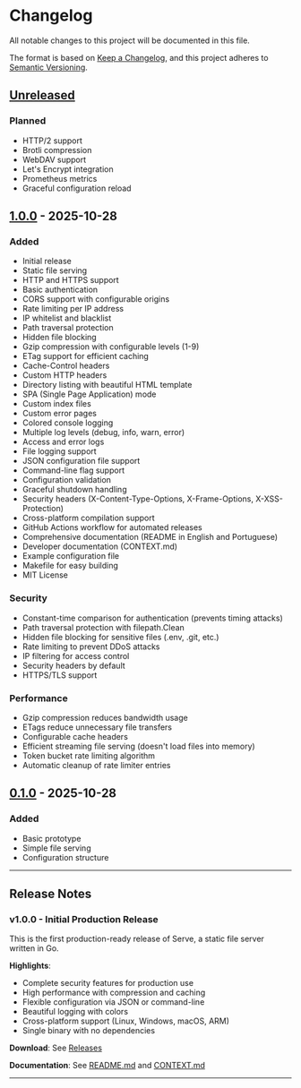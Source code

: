 # Changelog

All notable changes to this project will be documented in this file.

The format is based on [Keep a Changelog](https://keepachangelog.com/en/1.0.0/),
and this project adheres to [Semantic Versioning](https://semver.org/spec/v2.0.0.html).

## [Unreleased]

### Planned
- HTTP/2 support
- Brotli compression
- WebDAV support
- Let's Encrypt integration
- Prometheus metrics
- Graceful configuration reload

## [1.0.0] - 2025-10-28

### Added
- Initial release
- Static file serving
- HTTP and HTTPS support
- Basic authentication
- CORS support with configurable origins
- Rate limiting per IP address
- IP whitelist and blacklist
- Path traversal protection
- Hidden file blocking
- Gzip compression with configurable levels (1-9)
- ETag support for efficient caching
- Cache-Control headers
- Custom HTTP headers
- Directory listing with beautiful HTML template
- SPA (Single Page Application) mode
- Custom index files
- Custom error pages
- Colored console logging
- Multiple log levels (debug, info, warn, error)
- Access and error logs
- File logging support
- JSON configuration file support
- Command-line flag support
- Configuration validation
- Graceful shutdown handling
- Security headers (X-Content-Type-Options, X-Frame-Options, X-XSS-Protection)
- Cross-platform compilation support
- GitHub Actions workflow for automated releases
- Comprehensive documentation (README in English and Portuguese)
- Developer documentation (CONTEXT.md)
- Example configuration file
- Makefile for easy building
- MIT License

### Security
- Constant-time comparison for authentication (prevents timing attacks)
- Path traversal protection with filepath.Clean
- Hidden file blocking for sensitive files (.env, .git, etc.)
- Rate limiting to prevent DDoS attacks
- IP filtering for access control
- Security headers by default
- HTTPS/TLS support

### Performance
- Gzip compression reduces bandwidth usage
- ETags reduce unnecessary file transfers
- Configurable cache headers
- Efficient streaming file serving (doesn't load files into memory)
- Token bucket rate limiting algorithm
- Automatic cleanup of rate limiter entries

## [0.1.0] - 2025-10-28

### Added
- Basic prototype
- Simple file serving
- Configuration structure

---

## Release Notes

### v1.0.0 - Initial Production Release

This is the first production-ready release of Serve, a static file server written in Go.

**Highlights**:
- Complete security features for production use
- High performance with compression and caching
- Flexible configuration via JSON or command-line
- Beautiful logging with colors
- Cross-platform support (Linux, Windows, macOS, ARM)
- Single binary with no dependencies

**Download**: See [Releases](https://github.com/yourusername/serve/releases)

**Documentation**: See [README.md](README.md) and [CONTEXT.md](CONTEXT.md)

---

[Unreleased]: https://github.com/yourusername/serve/compare/v1.0.0...HEAD
[1.0.0]: https://github.com/yourusername/serve/releases/tag/v1.0.0
[0.1.0]: https://github.com/yourusername/serve/releases/tag/v0.1.0
